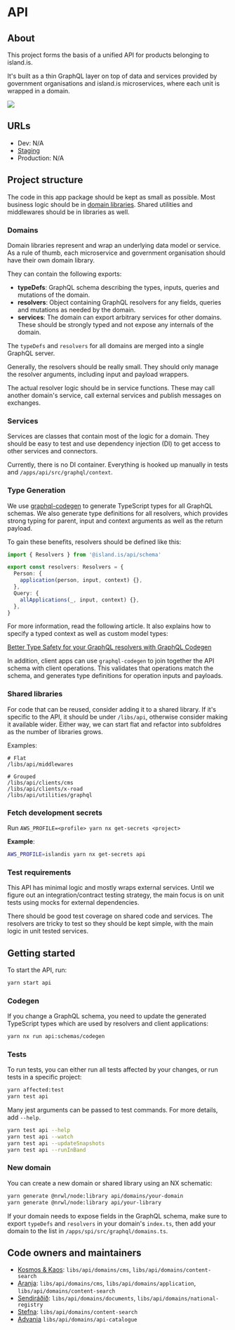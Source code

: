 # API

## About

This project forms the basis of a unified API for products belonging to island.is.

It's built as a thin GraphQL layer on top of data and services provided by government organisations and island.is microservices, where each unit is wrapped in a domain.

[![](https://mermaid.ink/img/eyJjb2RlIjoiZ3JhcGggVERcblx0c3ViZ3JhcGggSXNsYW5kLmlzXG5cdFx0c3ViZ3JhcGggQVBJXG5cdFx0XHRhcHBbXCJHcmFwaFFMIHNlcnZlcjxicj48YnI-L2FwcHMvYXBpPGJyPkF1dGhlbnRpY2F0aW9uPGJyPk1ldHJpY3NcIl1cblx0XHRcdGRvbWFpbltcIlJTSyBkb21haW48YnI-PGJyPi9saWJzL2FwaS9kb21haW5zL3Jzazxicj5HcmFwaFFMIFNjaGVtYTxicj5HcmFwaFFMIFJlc29sdmVyczxicj5TZXJ2aWNlc1wiXVxuXHRcdFx0ZG9tYWluMltcIkFwcGxpY2F0aW9ucyBkb21haW48YnI-PGJyPi9saWJzL2FwaS9kb21haW5zL2FwcGxpY2F0aW9uczxicj5HcmFwaFFMIFNjaGVtYTxicj5HcmFwaFFMIFJlc29sdmVyczxicj5TZXJ2aWNlc1wiXVxuXG5cdFx0XHRhcHAtLT58Q29tYmluZXMgR3JhcGhRTHxkb21haW4gJiBkb21haW4yXG5cdFx0XHRkb21haW4yIC0tPiB8Q2FsbHMgc2VydmljZXN8ZG9tYWluXG5cdFx0ZW5kXG5cdFx0eC1yb2FkW1wiWC1Sb2FkIFNlY3VyaXR5IFNlcnZlclwiXVxuXHRcdG1pY3Jvc2VydmljZVtcIkFwcGxpY2F0aW9ucyBNaWNyb3NlcnZpY2U8YnI-PGJyPi9hcHBzL3NlcnZpY2VzL2FwcGxpY2F0aW9uc1wiXVxuXHRcdGRhdGFiYXNlW1wiUG9zdGdyZVNRTCBEYXRhYmFzZVwiXVxuXHRcdGRvbWFpbjIgLS0-IG1pY3Jvc2VydmljZSAtLT4gZGF0YWJhc2Vcblx0ZW5kXG5cdHN1YmdyYXBoIFJTS1xuXHRcdHgtcm9hZDJbXCJYLVJvYWQgU2VjdXJpdHkgU2VydmVyXCJdXG5cdFx0cnNrLXNlcnZpY2VbXCJSU0sgV2Vic2VydmljZVwiXVxuXHRlbmRcblxuXHRkb21haW4gLS0-IHgtcm9hZFxuXHR4LXJvYWQgLS0-IHgtcm9hZDJcblx0eC1yb2FkMiAtLT4gcnNrLXNlcnZpY2VcbiIsIm1lcm1haWQiOnsidGhlbWUiOiJkZWZhdWx0In0sInVwZGF0ZUVkaXRvciI6ZmFsc2V9)](https://mermaid-js.github.io/mermaid-live-editor/#/edit/eyJjb2RlIjoiZ3JhcGggVERcblx0c3ViZ3JhcGggSXNsYW5kLmlzXG5cdFx0c3ViZ3JhcGggQVBJXG5cdFx0XHRhcHBbXCJHcmFwaFFMIHNlcnZlcjxicj48YnI-L2FwcHMvYXBpPGJyPkF1dGhlbnRpY2F0aW9uPGJyPk1ldHJpY3NcIl1cblx0XHRcdGRvbWFpbltcIlJTSyBkb21haW48YnI-PGJyPi9saWJzL2FwaS9kb21haW5zL3Jzazxicj5HcmFwaFFMIFNjaGVtYTxicj5HcmFwaFFMIFJlc29sdmVyczxicj5TZXJ2aWNlc1wiXVxuXHRcdFx0ZG9tYWluMltcIkFwcGxpY2F0aW9ucyBkb21haW48YnI-PGJyPi9saWJzL2FwaS9kb21haW5zL2FwcGxpY2F0aW9uczxicj5HcmFwaFFMIFNjaGVtYTxicj5HcmFwaFFMIFJlc29sdmVyczxicj5TZXJ2aWNlc1wiXVxuXG5cdFx0XHRhcHAtLT58Q29tYmluZXMgR3JhcGhRTHxkb21haW4gJiBkb21haW4yXG5cdFx0XHRkb21haW4yIC0tPiB8Q2FsbHMgc2VydmljZXN8ZG9tYWluXG5cdFx0ZW5kXG5cdFx0eC1yb2FkW1wiWC1Sb2FkIFNlY3VyaXR5IFNlcnZlclwiXVxuXHRcdG1pY3Jvc2VydmljZVtcIkFwcGxpY2F0aW9ucyBNaWNyb3NlcnZpY2U8YnI-PGJyPi9hcHBzL3NlcnZpY2VzL2FwcGxpY2F0aW9uc1wiXVxuXHRcdGRhdGFiYXNlW1wiUG9zdGdyZVNRTCBEYXRhYmFzZVwiXVxuXHRcdGRvbWFpbjIgLS0-IG1pY3Jvc2VydmljZSAtLT4gZGF0YWJhc2Vcblx0ZW5kXG5cdHN1YmdyYXBoIFJTS1xuXHRcdHgtcm9hZDJbXCJYLVJvYWQgU2VjdXJpdHkgU2VydmVyXCJdXG5cdFx0cnNrLXNlcnZpY2VbXCJSU0sgV2Vic2VydmljZVwiXVxuXHRlbmRcblxuXHRkb21haW4gLS0-IHgtcm9hZFxuXHR4LXJvYWQgLS0-IHgtcm9hZDJcblx0eC1yb2FkMiAtLT4gcnNrLXNlcnZpY2VcbiIsIm1lcm1haWQiOnsidGhlbWUiOiJkZWZhdWx0In0sInVwZGF0ZUVkaXRvciI6ZmFsc2V9)

## URLs

- Dev: N/A
- [Staging](https://beta.staging01.devland.is/api)
- Production: N/A

## Project structure

The code in this app package should be kept as small as possible. Most business logic should be in [domain libraries](https://github.com/island-is/island.is/tree/main/libs/api/domains). Shared utilities and middlewares should be in libraries as well.

### Domains

Domain libraries represent and wrap an underlying data model or service. As a rule of thumb, each microservice and government organisation should have their own domain library.

They can contain the following exports:

- **typeDefs**: GraphQL schema describing the types, inputs, queries and mutations of the domain.
- **resolvers**: Object containing GraphQL resolvers for any fields, queries and mutations as needed by the domain.
- **services**: The domain can export arbitrary services for other domains. These should be strongly typed and not expose any internals of the domain.

The `typeDefs` and `resolvers` for all domains are merged into a single GraphQL server.

Generally, the resolvers should be really small. They should only manage the resolver arguments, including input and payload wrappers.

The actual resolver logic should be in service functions. These may call another domain's service, call external services and publish messages on exchanges.

### Services

Services are classes that contain most of the logic for a domain. They should be easy to test and use dependency injection (DI) to get access to other services and connectors.

Currently, there is no DI container. Everything is hooked up manually in tests and `/apps/api/src/graphql/context`.

### Type Generation

We use [graphql-codegen](https://graphql-code-generator.com/) to generate TypeScript types for all GraphQL schemas. We also generate type definitions for all resolvers, which provides strong typing for parent, input and context arguments as well as the return payload.

To gain these benefits, resolvers should be defined like this:

```typescript
import { Resolvers } from '@island.is/api/schema'

export const resolvers: Resolvers = {
  Person: {
    application(person, input, context) {},
  },
  Query: {
    allApplications(_, input, context) {},
  },
}
```

For more information, read the following article. It also explains how to specify a typed context as well as custom model types:

[Better Type Safety for your GraphQL resolvers with GraphQL Codegen](https://the-guild.dev/blog/better-type-safety-for-resolvers-with-graphql-codegen)

In addition, client apps can use `graphql-codegen` to join together the API schema with client operations. This validates that operations match the schema, and generates type definitions for operation inputs and payloads.

### Shared libraries

For code that can be reused, consider adding it to a shared library. If it's specific to the API, it should be under `/libs/api`, otherwise consider making it available wider. Either way, we can start flat and refactor into subfoldres as the number of libraries grows.

Examples:

```text
# Flat
/libs/api/middlewares

# Grouped
/libs/api/clients/cms
/libs/api/clients/x-road
/libs/api/utilities/graphql
```

### Fetch development secrets

Run `AWS_PROFILE=<profile> yarn nx get-secrets <project>`

**Example**:

```bash
AWS_PROFILE=islandis yarn nx get-secrets api
```

### Test requirements

This API has minimal logic and mostly wraps external services. Until we figure out an integration/contract testing strategy, the main focus is on unit tests using mocks for external dependencies.

There should be good test coverage on shared code and services. The resolvers are tricky to test so they should be kept simple, with the main logic in unit tested services.

## Getting started

To start the API, run:

```bash
yarn start api
```

### Codegen

If you change a GraphQL schema, you need to update the generated TypeScript types which are used by resolvers and client applications:

```bash
yarn nx run api:schemas/codegen
```

### Tests

To run tests, you can either run all tests affected by your changes, or run tests in a specific project:

```bash
yarn affected:test
yarn test api
```

Many jest arguments can be passed to test commands. For more details, add `--help`.

```bash
yarn test api --help
yarn test api --watch
yarn test api --updateSnapshots
yarn test api --runInBand
```

### New domain

You can create a new domain or shared library using an NX schematic:

```bash
yarn generate @nrwl/node:library api/domains/your-domain
yarn generate @nrwl/node:library api/your-library
```

If your domain needs to expose fields in the GraphQL schema, make sure to export `typeDefs` and `resolvers` in your domain's `index.ts`, then add your domain to the list in `/apps/spi/src/graphql/domains.ts`.

## Code owners and maintainers

- [Kosmos & Kaos](https://github.com/orgs/island-is/teams/kosmos-kaos/members): `libs/api/domains/cms`, `libs/api/domains/content-search`
- [Aranja](https://github.com/orgs/island-is/teams/aranja/members): `libs/api/domains/cms`, `libs/api/domains/application`, `libs/api/domains/content-search`
- [Sendiráðið](https://github.com/orgs/island-is/teams/sendiradid/members): `libs/api/domains/documents`, `libs/api/domains/national-registry`
- [Stefna](https://github.com/orgs/island-is/teams/stefna/members): `libs/api/domains/content-search`
- [Advania](https://github.com/orgs/island-is/teams/advania/members) `libs/api/domains/api-catalogue`
